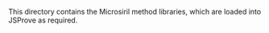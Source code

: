 This directory contains the Microsiril method libraries, which are loaded into JSProve as required.
